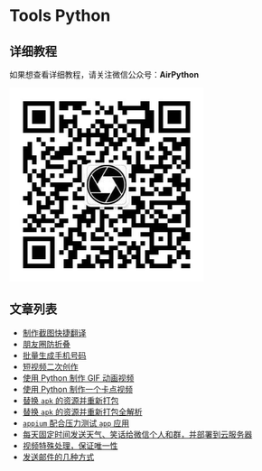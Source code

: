 # Tools Python

## 详细教程

如果想查看详细教程，请关注微信公众号：**AirPython**



![](./raw/qr.jpeg)



## 文章列表

* [制作截图快捷翻译](./截图快捷翻译)
* [朋友圈防折叠](./朋友圈防折叠/)
* [批量生成手机号码](./批量生成手机号码)
* [短视频二次创作](./video_auto/二次剪辑)
* [使用 Python 制作 GIF 动画视频](./video_auto/制作GIF视频/)
* [使用 Python 制作一个卡点视频](./video_auto/卡点视频/readme.md)
* [替换 `apk` 的资源并重新打包](./android/replace_apk_resource/readme.md)
* [替换 `apk` 的资源并重新打包全解析](./android/replace_apk_resource_pro/readme.md)
* [`appium` 配合压力测试 `app` 应用](./android/appium_demo/)
* [每天固定时间发送天气、笑话给微信个人和群，并部署到云服务器](./EveryDay/)
* [视频特殊处理，保证唯一性](./视频特殊处理.py)
* [发送邮件的几种方式](./发送邮件)


